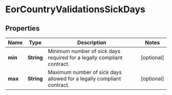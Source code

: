 

# EorCountryValidationsSickDays


## Properties

| Name | Type | Description | Notes |
|------------ | ------------- | ------------- | -------------|
|**min** | **String** | Minimum number of sick days required for a legally compliant contract. |  [optional] |
|**max** | **String** | Maximum number of sick days allowed for a legally compliant contract. |  [optional] |



